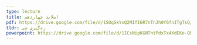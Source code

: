 ```yaml
---
type: lecture
title: اسلاید چهاردهم
pdf: https://drive.google.com/file/d/1SOqGkYxQ2MIfI6R7nTnJh0f6fnITgTsQ/view?usp=sharing
tldr: ره‌گیری شی
powerpoint: https://drive.google.com/file/d/1ICsNipKGNTntPdxTx4XdEKe-QhVHXntl/view?usp=sharing
---
```


